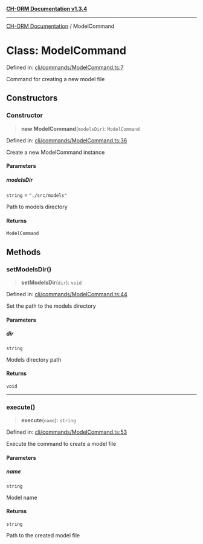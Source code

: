 [**CH-ORM Documentation v1.3.4**](../README.md)

***

[CH-ORM Documentation](../globals.md) / ModelCommand

# Class: ModelCommand

Defined in: [cli/commands/ModelCommand.ts:7](https://github.com/iarayan/ch-orm/blob/main/src/cli/commands/ModelCommand.ts#L7)

Command for creating a new model file

## Constructors

### Constructor

> **new ModelCommand**(`modelsDir`): `ModelCommand`

Defined in: [cli/commands/ModelCommand.ts:36](https://github.com/iarayan/ch-orm/blob/main/src/cli/commands/ModelCommand.ts#L36)

Create a new ModelCommand instance

#### Parameters

##### modelsDir

`string` = `"./src/models"`

Path to models directory

#### Returns

`ModelCommand`

## Methods

### setModelsDir()

> **setModelsDir**(`dir`): `void`

Defined in: [cli/commands/ModelCommand.ts:44](https://github.com/iarayan/ch-orm/blob/main/src/cli/commands/ModelCommand.ts#L44)

Set the path to the models directory

#### Parameters

##### dir

`string`

Models directory path

#### Returns

`void`

***

### execute()

> **execute**(`name`): `string`

Defined in: [cli/commands/ModelCommand.ts:53](https://github.com/iarayan/ch-orm/blob/main/src/cli/commands/ModelCommand.ts#L53)

Execute the command to create a model file

#### Parameters

##### name

`string`

Model name

#### Returns

`string`

Path to the created model file

